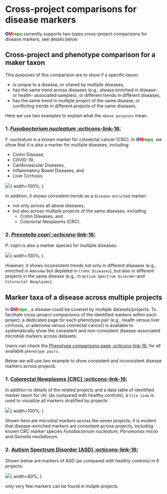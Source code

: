 # Cross-project comparisons for disease markers

<b><span style="color:darkblue">G</span><span style="color:red">M</span><span style="color:forestgreen">repo</span></b> currently supports two types cross-project comparisons for disease markers, see details below

## Cross-project and phenotype comparison for a maker taxon

This purposes of this comparison are to show if a specific taxon:

* is unique to a disease, or shared by multiple diseases,
* has the same trend across diseases (e.g., always enriched in disease- or health- associated samples), or different trends in different diseases,
* has the same trend in multiple project of the same disease, or conflicting trends in different projects of the same diseases.

Here we use two examples to explain what the `above purposes` mean.

### 1. [<i>Fusobacterium nucleatum</i> :octicons-link-16:](https://gmrepo.humangut.info/taxon/851)

<i>F. nucleatum</i> is a known marker for colorectal cancer (CRC). In <b><span style="color:darkblue">G</span><span style="color:red">M</span><span style="color:forestgreen">repo</span></b>, we show that it is also a marker for multiple diseases, including:

* Crohn Disease,
* COVID-19,
* Cardiovascular Diseases,
* Inflammatory Bowel Diseases, and
* Liver Cirrhosis

![](images/crossprojectcomparisons/phenotype_combinations_of_species_of_interests_fuso.png){ width=100%; }

In addition, it shows consistent trends as a `disease-enriched` marker:

* not only across all above diseases,
* but also across multiple projects of the same diseases, including
  * Crohn Diseases, and 
  * Colorectal Neoplasms (CRC).

### 2. [<i>Prevotella copri</i> :octicons-link-16:](https://gmrepo.humangut.info/taxon/165179)

<i>P. copri</i> is also a marker species for multiple diseases:

![](images/crossprojectcomparisons/phenotype_combinations_of_species_of_interests_pcopri.png){ width=100%; }

However, it shows inconsistent trends not only in different diseases (e.g., enriched in `Adenoma` but depleted in `Crohn Diseases`), but also in different projects in the same disease (e.g., in `Autism Spectrum Disorder` and `Colorectal Neoplasms`).

## Marker taxa of a disease across multiple projects

In <b><span style="color:darkblue">G</span><span style="color:red">M</span><span style="color:forestgreen">repo</span></b>
, a disease could be covered by multiple datasets/projects. To facilitate cross-project comparisons of the identified markers within each project, a dedicated page for each phenotype pair (e.g., health versus liver cirrhosis, or adenoma versus colorectal cancer) is available to systematically show the consistent and non-consistent disease-associated microbial markers across datasets. 

Users can check the [Phenotype comparisons page :octicons-link-16:](https://gmrepo.humangut.info/phenotypes/comparisons) for all available `phenotype pairs`. 

Below we will use two example to show consistent and inconsistent disease markers across projects.

### 1. [Colorectal Newplasms (CRC) :octicons-link-16:](https://gmrepo.humangut.info/phenotypes/comparisons/D006262/D015179)

In addition to details of the related projects and a data table of identified marker taxon for `CRC` (as compared with healthy controls), a `tile view` is used to visualize all markers stratified by projects:

![](images/crossprojectcomparisons/crc.png){ width=100%; }

Shown here are microbial markers across the seven projects; it is evident that disease-enriched markers are consistent across projects, including known CRC marker species <i>Fusobacterium nucleatum</i>, <i>Parvimonas micra</i> and <i>Gemella morbillorum</i>.

### 2. [Autism Spectrum Disorder (ASD) :octicons-link-16:](http://gmrepo2018.local/phenotypes/comparisons/D006262/D000067877)

Shown below are markers of ASD (as compared with healthy controls) in 9 projects:

![](images/crossprojectcomparisons/asd.png){ width=80%; }

only very few markers can be found in mulple projects.